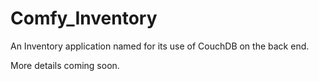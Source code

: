 Comfy_Inventory
===============

An Inventory application named for its use of CouchDB on the back end.

More details coming soon.
